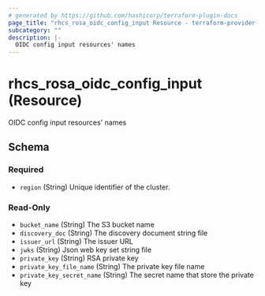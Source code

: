 ```yaml
---
# generated by https://github.com/hashicorp/terraform-plugin-docs
page_title: "rhcs_rosa_oidc_config_input Resource - terraform-provider-rhcs"
subcategory: ""
description: |-
  OIDC config input resources' names
---
```


# rhcs_rosa_oidc_config_input (Resource)

OIDC config input resources' names



<!-- clusterschema generated by tfplugindocs -->
## Schema

### Required

- `region` (String) Unique identifier of the cluster.

### Read-Only

- `bucket_name` (String) The S3 bucket name
- `discovery_doc` (String) The discovery document string file
- `issuer_url` (String) The issuer URL
- `jwks` (String) Json web key set string file
- `private_key` (String) RSA private key
- `private_key_file_name` (String) The private key file name
- `private_key_secret_name` (String) The secret name that store the private key


